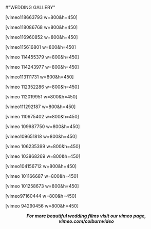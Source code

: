 #"WEDDING GALLERY"

[vimeo118663793 w=800&amp;h=450]

[vimeo118086768 w=800&amp;h=450]

[vimeo116960852 w=800&amp;h=450]

[vimeo115616801 w=800&amp;h=450]

[vimeo 114455379 w=800&amp;h=450]

[vimeo 114243977 w=800&amp;h=450]

[vimeo113111731 w=800&amp;h=450]

[vimeo 112352286 w=800&amp;h=450]

[vimeo 112019951 w=800&amp;h=450]

[vimeo111292187 w=800&amp;h=450]

[vimeo 110675402 w=800&amp;h=450]

[vimeo 109987750 w=800&amp;h=450]

[vimeo109651818 w=800&amp;h=450]

[vimeo 106235399 w=800&amp;h=450]

[vimeo 103868269 w=800&amp;h=450]

[vimeo104156712 w=800&amp;h=450]

[vimeo 101166687 w=800&amp;h=450]

[vimeo 101258673 w=800&amp;h=450]

[vimeo97160444 w=800&amp;h=450]

[vimeo 94290456 w=800&amp;h=450]
<p style="text-align: center;"><strong><em>For more beautiful wedding films visit our vimeo page, vimeo.com/colburnvideo</em></strong></p>